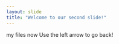 ```yaml
---
layout: slide
title: "Welcome to our second slide!"
---
```

my files now
Use the left arrow to go back!
